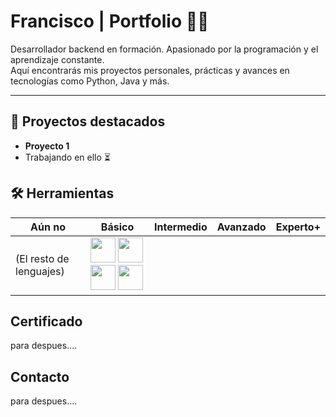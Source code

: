 # Francisco | Portfolio 👨‍💻

Desarrollador backend en formación. Apasionado por la programación y el aprendizaje constante.  
Aquí encontrarás mis proyectos personales, prácticas y avances en tecnologías como Python, Java y más.

---
## 🚀 Proyectos destacados

- **Proyecto 1**
- Trabajando en ello ⏳
## 🛠 Herramientas


| Aún no | Básico | Intermedio | Avanzado | Experto+ |
|--------|--------|------------|----------|----------|
|   (El resto de lenguajes)     | <img src="https://cdn.jsdelivr.net/npm/programming-languages-logos/src/html/html.png" height="40"/> <img src="https://cdn.jsdelivr.net/npm/programming-languages-logos/src/css/css.png" height="40"/> <img src="https://cdn.jsdelivr.net/npm/programming-languages-logos/src/python/python.png" height="40"/> <img src="https://cdn.jsdelivr.net/npm/programming-languages-logos/src/java/java.png" height="40"/> |        |          |          |


## Certificado
para despues....
## Contacto
para despues....
